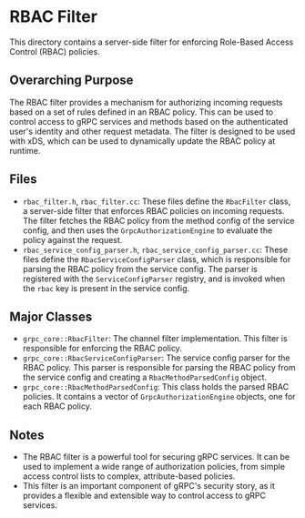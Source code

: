 # RBAC Filter

This directory contains a server-side filter for enforcing Role-Based Access Control (RBAC) policies.

## Overarching Purpose

The RBAC filter provides a mechanism for authorizing incoming requests based on a set of rules defined in an RBAC policy. This can be used to control access to gRPC services and methods based on the authenticated user's identity and other request metadata. The filter is designed to be used with xDS, which can be used to dynamically update the RBAC policy at runtime.

## Files

*   `rbac_filter.h`, `rbac_filter.cc`: These files define the `RbacFilter` class, a server-side filter that enforces RBAC policies on incoming requests. The filter fetches the RBAC policy from the method config of the service config, and then uses the `GrpcAuthorizationEngine` to evaluate the policy against the request.
*   `rbac_service_config_parser.h`, `rbac_service_config_parser.cc`: These files define the `RbacServiceConfigParser` class, which is responsible for parsing the RBAC policy from the service config. The parser is registered with the `ServiceConfigParser` registry, and is invoked when the `rbac` key is present in the service config.

## Major Classes

*   `grpc_core::RbacFilter`: The channel filter implementation. This filter is responsible for enforcing the RBAC policy.
*   `grpc_core::RbacServiceConfigParser`: The service config parser for the RBAC policy. This parser is responsible for parsing the RBAC policy from the service config and creating a `RbacMethodParsedConfig` object.
*   `grpc_core::RbacMethodParsedConfig`: This class holds the parsed RBAC policies. It contains a vector of `GrpcAuthorizationEngine` objects, one for each RBAC policy.

## Notes

*   The RBAC filter is a powerful tool for securing gRPC services. It can be used to implement a wide range of authorization policies, from simple access control lists to complex, attribute-based policies.
*   This filter is an important component of gRPC's security story, as it provides a flexible and extensible way to control access to gRPC services.
